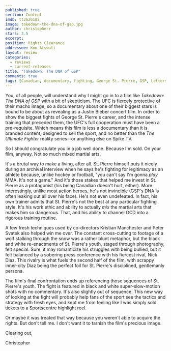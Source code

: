 ```yaml
---
published: true
section: Content
imdb: tt2626102
image: takedown-the-dna-of-gsp.jpg
author: christopherr
stars: 3.5
excerpt: 
position: Rights Clearance
addressee: Koo Atswali
layout: review
categories: 
  - reviews
  - current-releases
title: "Takedown: The DNA of GSP"
comments: true
tags: [Canadian, documentary, fighting, George St. Pierre, GSP, Letters, mixed martial arts, MMA, UFC]
---
```

You, of all people, will understand why I might go in to a film like _Takedown: The DNA of GSP_  with a bit of skepticism.  The UFC is fiercely protective of their macho image, so a documentary about one of their biggest stars is bound to be about as revealing as a Justin Bieber concert film. In order to show the biggest fights of George St. Pierre's career, and the intense training that preceded them, the UFC's full cooperation must have been a pre-requisite. Which means this film is less a documentary than it is branded content, designed to sell the sport, and no better than the _The Ultimate Fighter_ reality series--or anything else on Spike TV.  

So I should congratulate you in a job well done. Because I'm sold. On your film, anyway. Not so much mixed martial arts.

It's a brutal way to make a living, after all.  St. Pierre himself puts it nicely during an archival interview when he says he's fighting for legitimacy as an athlete because, unlike hockey or football, "you can't say I'm gonna _play_ MMA. It's not a game." And it's those stakes that helped me invest in St. Pierre as a protagonist (his being Canadian doesn't hurt, either). More interestingly, unlike most action heroes, he's not invincible (GSP's DNA is often leaking out all over his face). He's not even undefeated. In fact, his own trainer admits that St. Pierre's not the best at any particular fighting style. It's his work ethic and ability to actually _mix_ the martial arts that makes him so dangerous.  That, and his ability to channel OCD into a rigorous training routine.

A few fresh techniques used by co-directors Kristian Manchester and Peter Svatek also helped win me over. The constant cross-cutting to footage of a wolf stalking through the snow was a rather blunt metaphor, but the black and white re-enactments of St. Pierre's youth, staged through photography, felt special. Sure, it may romanticize his struggles with being bullied, but it felt balanced by a sobering press conference with his fiercest rival, Nick Diaz.  This rivalry is what fuels the second half of the film, with scrappy inner-city Diaz being the perfect foil for St. Pierre's disciplined, gentlemanly persona.

The film's final confrontation ends up referencing those sequences of St. Pierre's youth. The fight is featured in black and white super-slow-motion shots with no commentary. It's also slightly out of sequence. This new way of looking at the fight will probably help fans of the sport see the tactics and strategy with fresh eyes, and kept me from feeling like I was simply sold tickets to a Sportscentre highlight reel.

Or maybe it was treated that way because you weren't able to acquire the rights.  But don't tell me. I don't want it to tarnish the film's precious image.

Clearing out,

Christopher